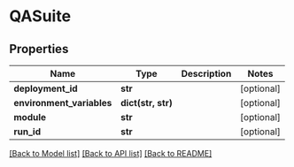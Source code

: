 # QASuite

## Properties
Name | Type | Description | Notes
------------ | ------------- | ------------- | -------------
**deployment_id** | **str** |  | [optional] 
**environment_variables** | **dict(str, str)** |  | [optional] 
**module** | **str** |  | [optional] 
**run_id** | **str** |  | [optional] 

[[Back to Model list]](../README.md#documentation-for-models) [[Back to API list]](../README.md#documentation-for-api-endpoints) [[Back to README]](../README.md)

